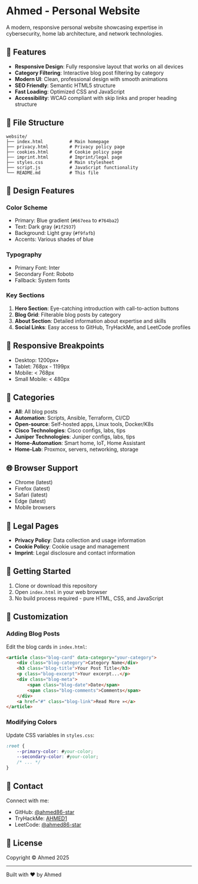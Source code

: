 # Ahmed - Personal Website

A modern, responsive personal website showcasing expertise in cybersecurity, home lab architecture, and network technologies.

## 🚀 Features

- **Responsive Design**: Fully responsive layout that works on all devices
- **Category Filtering**: Interactive blog post filtering by category
- **Modern UI**: Clean, professional design with smooth animations
- **SEO Friendly**: Semantic HTML5 structure
- **Fast Loading**: Optimized CSS and JavaScript
- **Accessibility**: WCAG compliant with skip links and proper heading structure

## 📁 File Structure

```
website/
├── index.html          # Main homepage
├── privacy.html        # Privacy policy page
├── cookies.html        # Cookie policy page
├── imprint.html        # Imprint/legal page
├── styles.css          # Main stylesheet
├── script.js           # JavaScript functionality
└── README.md           # This file
```

## 🎨 Design Features

### Color Scheme
- Primary: Blue gradient (`#667eea` to `#764ba2`)
- Text: Dark gray (`#1f2937`)
- Background: Light gray (`#f9fafb`)
- Accents: Various shades of blue

### Typography
- Primary Font: Inter
- Secondary Font: Roboto
- Fallback: System fonts

### Key Sections
1. **Hero Section**: Eye-catching introduction with call-to-action buttons
2. **Blog Grid**: Filterable blog posts by category
3. **About Section**: Detailed information about expertise and skills
4. **Social Links**: Easy access to GitHub, TryHackMe, and LeetCode profiles

## 📱 Responsive Breakpoints

- Desktop: 1200px+
- Tablet: 768px - 1199px
- Mobile: < 768px
- Small Mobile: < 480px

## 🔧 Categories

- **All**: All blog posts
- **Automation**: Scripts, Ansible, Terraform, CI/CD
- **Open-source**: Self-hosted apps, Linux tools, Docker/K8s
- **Cisco Technologies**: Cisco configs, labs, tips
- **Juniper Technologies**: Juniper configs, labs, tips
- **Home-Automation**: Smart home, IoT, Home Assistant
- **Home-Lab**: Proxmox, servers, networking, storage

## 🌐 Browser Support

- Chrome (latest)
- Firefox (latest)
- Safari (latest)
- Edge (latest)
- Mobile browsers

## 📄 Legal Pages

- **Privacy Policy**: Data collection and usage information
- **Cookie Policy**: Cookie usage and management
- **Imprint**: Legal disclosure and contact information

## 🚀 Getting Started

1. Clone or download this repository
2. Open `index.html` in your web browser
3. No build process required - pure HTML, CSS, and JavaScript

## 📝 Customization

### Adding Blog Posts
Edit the blog cards in `index.html`:
```html
<article class="blog-card" data-category="your-category">
    <div class="blog-category">Category Name</div>
    <h3 class="blog-title">Your Post Title</h3>
    <p class="blog-excerpt">Your excerpt...</p>
    <div class="blog-meta">
        <span class="blog-date">Date</span>
        <span class="blog-comments">Comments</span>
    </div>
    <a href="#" class="blog-link">Read More »</a>
</article>
```

### Modifying Colors
Update CSS variables in `styles.css`:
```css
:root {
    --primary-color: #your-color;
    --secondary-color: #your-color;
    /* ... */
}
```

## 📧 Contact

Connect with me:
- GitHub: [@ahmed86-star](https://github.com/ahmed86-star)
- TryHackMe: [AHMED1](https://tryhackme.com/p/AHMED1)
- LeetCode: [@ahmed86-star](https://leetcode.com/ahmed86-star)

## 📄 License

Copyright © Ahmed 2025

---

Built with ❤️ by Ahmed

